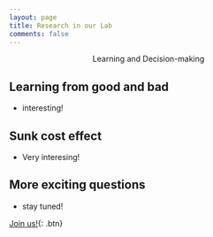 ```yaml
---
layout: page
title: Research in our Lab
comments: false
---
```


<center>Learning and Decision-making</center>

## Learning from good and bad
* interesting!

## Sunk cost effect

* Very interesing!

## More exciting questions

* stay tuned!

[Join us!](https://lukeros.github.io/Lukeros/Join/){: .btn}
